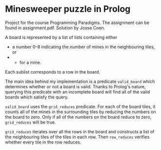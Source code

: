 # Minesweeper puzzle in Prolog

Project for the course Programming Paradigms. The assignment can be found in assignment.pdf. Solution by Josse Coen.

A board is represented by a list of lists containing either

* a number 0–8 indicating the number of mines in the neighbouring tiles, or
* * for a mine.

Each sublist corresponds to a row in the board.

The main idea behind my implementation is a predicate `valid_board` which determines whether or not a board is valid. Thanks to Prolog's nature, querying this predicate with an incomplete board will find all of the valid boards which satisfy the query.

`valid_board` uses the `grid_reduces` predicate. For each of the board tiles, it counts all of the mines in the surrounding tiles by reducing the numbers on the board to zero. Only if all of the numbers on the board reduce to zero, `grid_reduces` will be true.

`grid_reduces` iterates over all the rows in the board and constructs a list of the neighbouring tiles of the tiles in each row. Then `row_reduces` verifies whether every tile in the row reduces.
